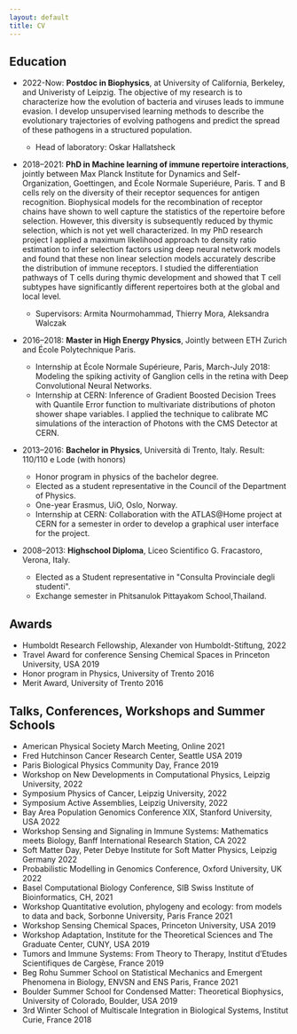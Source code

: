```yaml
---
layout: default
title: CV
---
```


## Education
* 2022-Now: **Postdoc in Biophysics**, at University of California, Berkeley, and Univeristy of Leipzig. The objective of my research is to characterize how the evolution of bacteria and viruses leads to immune evasion. I develop unsupervised learning methods to describe the evolutionary trajectories of evolving pathogens and predict the spread of these pathogens in a structured population.
  * Head of laboratory: Oskar Hallatsheck

* 2018–2021: **PhD in Machine learning of immune repertoire interactions**, jointly between Max Planck Institute for Dynamics and Self-Organization, Goettingen, and École Normale Superiéure, Paris. T and B cells rely on the diversity of their receptor sequences for antigen recognition. Biophysical models for the recombination of receptor chains have shown to well capture the statistics of the repertoire before selection. However, this diversity is subsequently reduced by thymic selection, which is not yet well characterized. In my PhD research project I applied a maximum likelihood approach to density ratio estimation to infer selection factors using deep neural network models and found that these non linear selection models accurately describe the distribution of immune receptors. I studied the differentiation pathways of T cells during thymic development and showed that T cell subtypes have significantly different repertoires both at the global and local level.
  * Supervisors: Armita Nourmohammad, Thierry Mora, Aleksandra Walczak

* 2016–2018: **Master in High Energy Physics**, Jointly between ETH Zurich and École Polytechnique Paris. 
  * Internship at École Normale Supérieure, Paris, March-July 2018: Modeling the spiking activity of Ganglion cells in the retina with Deep Convolutional Neural Networks.
  * Internship at CERN: Inference of Gradient Boosted Decision Trees with Quantile Error function to multivariate distributions of photon shower shape variables. I applied the technique to calibrate MC simulations of the interaction of Photons with the CMS
Detector at CERN.
 
* 2013–2016: **Bachelor in Physics**, Università di Trento, Italy. Result: 110/110 e Lode (with honors)
  * Honor program in physics of the bachelor degree.
  * Elected as a student representative in the Council of the Department of Physics.
  * One-year Erasmus, UiO, Oslo, Norway.
  * Internship at CERN: Collaboration with the ATLAS@Home project at CERN for a semester in order to develop a graphical user interface for the project.

* 2008–2013: **Highschool Diploma**, Liceo Scientifico G. Fracastoro, Verona, Italy.
  * Elected as a Student representative in "Consulta Provinciale degli studenti".
  * Exchange semester in Phitsanulok Pittayakom School,Thailand.

## Awards
* Humboldt Research Fellowship, Alexander von Humboldt-Stiftung, 2022
* Travel Award for conference Sensing Chemical Spaces in Princeton University, USA 2019
* Honor program in Physics, University of Trento 2016
* Merit Award, University of Trento 2016

## Talks, Conferences, Workshops and Summer Schools
* American Physical Society March Meeting, Online 2021
* Fred Hutchinson Cancer Research Center, Seattle USA 2019
* Paris Biological Physics Community Day, France 2019
* Workshop on New Developments in Computational Physics, Leipzig University, 2022
* Symposium Physics of Cancer, Leipzig University, 2022
* Symposium Active Assemblies, Leipzig University, 2022
* Bay Area Population Genomics Conference XIX, Stanford University, USA 2022
* Workshop Sensing and Signaling in Immune Systems: Mathematics meets Biology, Banff International Research Station, CA 2022
* Soft Matter Day, Peter Debye Institute for Soft Matter Physics, Leipzig Germany 2022
* Probabilistic Modelling in Genomics Conference, Oxford University, UK 2022
* Basel Computational Biology Conference, SIB Swiss Institute of Bioinformatics, CH, 2021
* Workshop Quantitative evolution, phylogeny and ecology: from models to data and back,
Sorbonne University, Paris France 2021
* Workshop Sensing Chemical Spaces, Princeton University, USA 2019
* Workshop Adaptation, Institute for the Theoretical Sciences and The Graduate Center, CUNY,
USA 2019
* Tumors and Immune Systems: From Theory to Therapy, Institut d’Etudes Scientifiques
de Cargèse, France 2019
* Beg Rohu Summer School on Statistical Mechanics and Emergent Phenomena in Biology, ENVSN and ENS Paris, France 2021
* Boulder Summer School for Condensed Matter: Theoretical Biophysics, University of Colorado, Boulder, USA 2019
* 3rd Winter School of Multiscale Integration in Biological Systems, Institut Curie, France 2018
